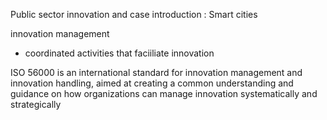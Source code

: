 
Public sector innovation and case introduction : Smart cities

innovation management
- coordinated activities that faciiliate innovation

ISO 56000 is an international standard for innovation management and innovation handling, aimed at creating a common understanding and guidance on how organizations can manage innovation systematically and strategically